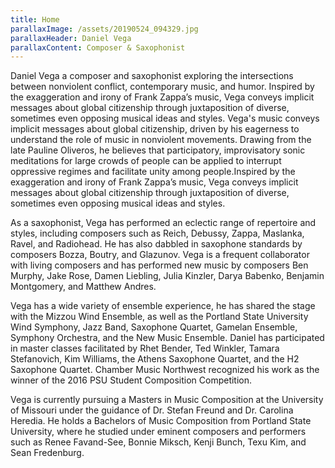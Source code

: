 ```yaml
---
title: Home
parallaxImage: /assets/20190524_094329.jpg
parallaxHeader: Daniel Vega
parallaxContent: Composer & Saxophonist
---
```

Daniel Vega a composer and saxophonist exploring the intersections between nonviolent conflict, contemporary music, and humor. Inspired by the exaggeration and irony of Frank Zappa’s music, Vega conveys implicit messages about global citizenship through juxtaposition of diverse, sometimes even opposing musical ideas and styles. Vega's music conveys implicit messages about global citizenship, driven by his eagerness to understand the role of music in nonviolent movements. Drawing from the late Pauline Oliveros, he believes that participatory, improvisatory sonic meditations for large crowds of people can be applied to interrupt oppressive regimes and facilitate unity among people.Inspired by the exaggeration and irony of Frank Zappa’s music, Vega conveys implicit messages about global citizenship through juxtaposition of diverse, sometimes even opposing musical ideas and styles.

As a saxophonist, Vega has performed an eclectic range of repertoire and styles, including composers such as Reich, Debussy, Zappa, Maslanka, Ravel, and Radiohead. He has also dabbled in saxophone standards by composers Bozza, Boutry, and Glazunov. Vega is a frequent collaborator with living composers and has performed new music by composers Ben Murphy, Jake Rose, Damen Liebling, Julia Kinzler, Darya Babenko, Benjamin Montgomery, and Matthew Andres.

Vega has a wide variety of ensemble experience, he has shared the stage with the Mizzou Wind Ensemble, as well as the Portland State University Wind Symphony, Jazz Band, Saxophone Quartet, Gamelan Ensemble, Symphony Orchestra, and the New Music Ensemble. Daniel has participated in master classes facilitated by Rhet Bender, Ted Winkler, Tamara Stefanovich, Kim Williams, the Athens Saxophone Quartet, and the H2 Saxophone Quartet. Chamber Music Northwest recognized his work as the winner of the 2016 PSU Student Composition Competition.

Vega is currently pursuing a Masters in Music Composition at the University of Missouri under the guidance of Dr. Stefan Freund and Dr. Carolina Heredia. He holds a Bachelors of Music Composition from Portland State University, where he studied under eminent composers and performers such as Renee Favand-See, Bonnie Miksch, Kenji Bunch, Texu Kim, and Sean Fredenburg.
